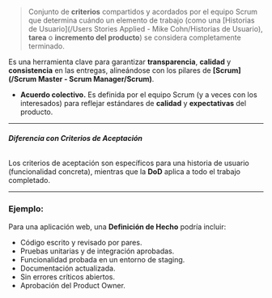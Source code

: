 > Conjunto de **criterios** compartidos y acordados por el equipo Scrum que determina cuándo un elemento de trabajo (como una [Historias de Usuario](/Users Stories Applied - Mike Cohn/Historias de Usuario), **tarea** o **incremento del producto**) se considera completamente terminado.

Es una herramienta clave para garantizar **transparencia**, **calidad** y **consistencia** en las entregas, alineándose con los pilares de **[Scrum](/Scrum Master - Scrum Manager/Scrum)**. 
- **Acuerdo colectivo.** Es definida por el equipo Scrum (y a veces con los interesados) para reflejar estándares de **calidad** y **expectativas** del producto.
****
###### **Diferencia con Criterios de Aceptación** 
Los criterios de aceptación son específicos para una historia de usuario (funcionalidad concreta), mientras que la **DoD** aplica a todo el trabajo completado.
****
### Ejemplo:
Para una aplicación web, una **Definición de Hecho** podría incluir:
- Código escrito y revisado por pares.
- Pruebas unitarias y de integración aprobadas.
- Funcionalidad probada en un entorno de staging.
- Documentación actualizada.
- Sin errores críticos abiertos.
- Aprobación del Product Owner.
